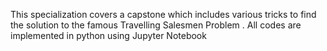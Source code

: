 This  specialization  covers  a  capstone  which includes  various  tricks  to find the solution to the famous Travelling Salesmen Problem .
All codes are implemented in python using Jupyter Notebook

